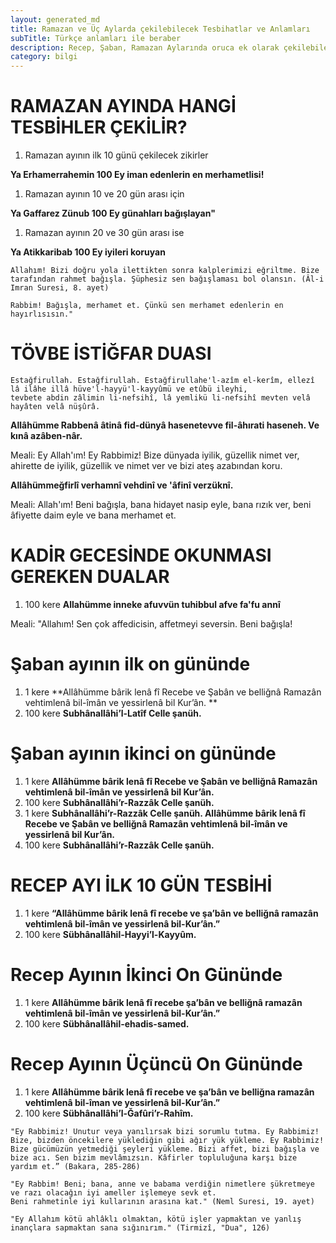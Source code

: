 ```yaml
---
layout: generated_md
title: Ramazan ve Üç Aylarda çekilebilecek Tesbihatlar ve Anlamları
subTitle: Türkçe anlamları ile beraber
description: Recep, Şaban, Ramazan Aylarında oruca ek olarak çekilebilecek tesbihatlar ve anlamları
category: bilgi
---
```


# RAMAZAN AYINDA HANGİ TESBİHLER ÇEKİLİR?    
    
1. Ramazan ayının ilk 10 günü çekilecek zikirler

**Ya Erhamerrahemin 100 Ey iman edenlerin en merhametlisi!**
    
1. Ramazan ayının 10 ve 20 gün arası için

**Ya Gaffarez Zünub 100 Ey günahları bağışlayan"**
    
1. Ramazan ayının 20 ve 30 gün arası ise

**Ya Atikkaribab  100 Ey iyileri koruyan**

```
Allahım! Bizi doğru yola ilettikten sonra kalplerimizi eğriltme. Bize tarafından rahmet bağışla. Şüphesiz sen bağışlaması bol olansın. (Âl-i Imran Suresi, 8. ayet)

Rabbim! Bağışla, merhamet et. Çünkü sen merhamet edenlerin en hayırlısısın."
```

# TÖVBE İSTİĞFAR DUASI

```
Estağfirullah. Estağfirullah. Estağfirullahe'l-azîm el-kerîm, ellezî lâ ilâhe illâ hüve'l-hayyü'l-kayyûmü ve etûbü ileyhi,
tevbete abdin zâlimin li-nefsihî, lâ yemlikü li-nefsihî mevten velâ hayâten velâ nüşûrâ.
```

**Allâhümme Rabbenâ âtinâ fid-dünyâ hasenetevve fil-âhırati haseneh. Ve kınâ azâben-nâr.**

Meali: Ey Allah'ım! Ey Rabbimiz! Bize dünyada iyilik, güzellik nimet ver, ahirette de iyilik, güzellik ve nimet ver ve bizi ateş azabından koru.

**Allâhümmeğfirlî verhamnî vehdinî ve 'âfinî verzüknî.**

Meali: Allah'ım! Beni bağışla, bana hidayet nasip eyle, bana rızık ver, beni âfiyette daim eyle ve bana merhamet et.


# KADİR GECESİNDE OKUNMASI GEREKEN DUALAR

1. 100 kere **Allahümme inneke afuvvün tuhibbul afve fa'fu annî**

Meali: "Allahım! Sen çok affedicisin, affetmeyi seversin. Beni bağışla!

# Şaban ayının ilk on gününde 

1. 1 kere **Allâhümme bârik lenâ fî Recebe ve Şabân ve belliğnâ Ramazân vehtimlenâ bil-îmân ve yessirlenâ bil Kur’ân. **
1. 100 kere **Subhânallâhi’l-Latîf Celle şanüh.**

# Şaban ayının ikinci on gününde

1. 1 kere **Allâhümme bârik lenâ fî Recebe ve Şabân ve belliğnâ Ramazân vehtimlenâ bil-îmân ve yessirlenâ bil Kur’ân.**
1. 100 kere **Subhânallâhi’r-Razzâk Celle şanüh.**
1. 1 kere **Subhânallâhi’r-Razzâk Celle şanüh. Allâhümme bârik lenâ fî Recebe ve Şabân ve belliğnâ Ramazân vehtimlenâ bil-îmân ve yessirlenâ bil Kur’ân.**
1. 100 kere **Subhânallâhi’r-Razzâk Celle şanüh.**

# RECEP AYI İLK 10 GÜN TESBİHİ

1. 1 kere **“Allâhümme bârik lenâ fî recebe ve şa’bân ve belliğnâ ramazân vehtimlenâ bil-îmân ve yessirlenâ bil-Kur’ân.”**
1. 100 kere **Sübhânallâhil-Hayyi’l-Kayyûm.**

# Recep Ayının İkinci On Gününde

1. 1 kere **Allâhümme bârik lenâ fî recebe şa’bân ve belliğnâ ramazân vehtimlenâ bil-îmân ve yessirlenâ bil-Kur’ân.”**
1. 100 kere **Sübhânallâhil-ehadis-samed.**

# Recep Ayının Üçüncü On Gününde

1. 1 kere **Allâhümme bârik lenâ fî recebe ve şa’bân ve belliğna ramazân vehtimlenâ bil-îman ve yessirlenâ bil-Kur’ân.”**
1. 100 kere **Sübhânallâhi’l-Ğafûri’r-Rahîm.**

```
"Ey Rabbimiz! Unutur veya yanılırsak bizi sorumlu tutma. Ey Rabbimiz! Bize, bizden öncekilere yüklediğin gibi ağır yük yükleme. Ey Rabbimiz!
Bize gücümüzün yetmediği şeyleri yükleme. Bizi affet, bizi bağışla ve bize acı. Sen bizim mevlâmızsın. Kâfirler topluluğuna karşı bize yardım et.” (Bakara, 285-286)

"Ey Rabbim! Beni; bana, anne ve babama verdiğin nimetlere şükretmeye ve razı olacağın iyi ameller işlemeye sevk et.
Beni rahmetinle iyi kullarının arasına kat." (Neml Suresi, 19. ayet)

"Ey Allahım kötü ahlâklı olmaktan, kötü işler yapmaktan ve yanlış inançlara sapmaktan sana sığınırım." (Tirmizî, "Dua", 126)
```